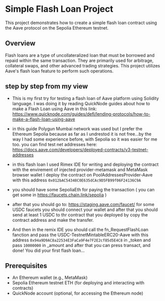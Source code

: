 # Simple Flash Loan Project

This project demonstrates how to create a simple flash loan contract using the Aave protocol on the Sepolia Ethereum testnet. 

## Overview

Flash loans are a type of uncollateralized loan that must be borrowed and repaid within the same transaction. They are primarily used for arbitrage, collateral swaps, and other advanced trading strategies. This project utilizes Aave's flash loan feature to perform such operations.

## step by step from my view

- This is my first try for testing a flash loan of Aave platform using Solidity language. I was doing it by reading QuickNode guides about how to make a Flash Loan using Aave
in this link:
https://www.quicknode.com/guides/defi/lending-protocols/how-to-make-a-flash-loan-using-aave

- in this guide Polygun Mumbai network was used but I prefer the Ethereum Sepolia because as far as I undrestod it is not free...by the way I had some experience before, with Sepolia so it was easier for me too.
you can find test net addresses here:
https://docs.aave.com/developers/deployed-contracts/v3-testnet-addresses

- in this flash loan I used Rimex IDE for writing and deploying the contract with the envirement of injected provider-metamask and MetaMask browser wallet
I deploy the contract on PoolAddressesProvider-Aave with this address `0x012bAC54348C0E635dCAc9D5FB99f06F24136C9A`

- you should have some SepoliaEth for paying the transaction ( you can get some in https://faucets.chain.link/sepolia )

- after that you should go to: 
https://staging.aave.com/faucet/
for some USDC faucets you should connect your wallet and after that you should send at least 1 USDC to thr contract that you deployed by copy the contract address and make the transfer.

- And then in the remix IDE you should call the fn_RequestFlashLoan fanction and pass the USDC-TestnetMintableERC20-Aave with this address `0x94a9D9AC8a22534E3FaCa9F4e7F2E2cf85d5E4C8` in _token and pass `10000000` in _amount and after that you can press transact, and done! You did your first flash loan...

## Prerequisites

- An Ethereum wallet (e.g., MetaMask)
- Sepolia Ethereum testnet ETH (for deploying and interacting with contracts)
- QuickNode account (optional, for accessing the Ethereum node)

